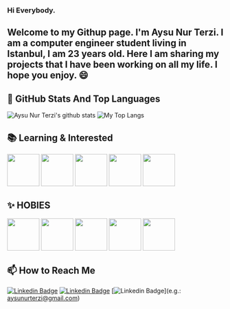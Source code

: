### Hi Everybody.
## Welcome to my Githup page. I'm Aysu Nur Terzi. I am a computer engineer student living in Istanbul, I am 23 years old. Here I am sharing my projects that I have been working on all my life. I hope you enjoy. 😄


## 📌 GitHub Stats And Top Languages

<p float="center">
  <img  src="https://github-readme-stats.vercel.app/api?username=aysunurterzi&show_icons=true&count_private=true&hide=contribs,issues" alt="Aysu Nur Terzi's github stats" />
  <img  src="https://github-readme-stats.vercel.app/api/top-langs/?username=aysunurterzi&layout=compact&hide=html,css" alt="My Top Langs" />
</p>

## 📚 Learning & Interested

<code><img height="75" src="https://www.flaticon.com/free-icon/java-script_1199124?term=computer+language&page=1&position=5&origin=search&related_id=1199124"></code>
<code><img height="75" src="https://www.flaticon.com/free-icon/css-3_5968242?term=css&page=1&position=3&origin=search&related_id=5968242"></code>
<code><img height="75" src="https://www.flaticon.com/free-icon/html-5_5968267?term=html&page=1&position=3&origin=search&related_id=5968267"></code>
<code><img height="75" src="https://www.flaticon.com/free-icon/c-sharp_6132221?term=c&page=1&position=2&origin=search&related_id=6132221"></code>
<code><img height="75" src="https://www.flaticon.com/free-icon/database_4248443?term=sql&page=1&position=5&origin=search&related_id=4248443"></code>


## ✨ HOBIES

<code><img height="75" src="https://www.flaticon.com/free-icon/artist_2972213?term=hobbies&page=1&position=17&origin=search&related_id=2972213"></code>
<code><img height="75" src="https://www.flaticon.com/free-icon/voleyball_4154149?term=voleyball&page=1&position=5&origin=search&related_id=4154149"></code>
<code><img height="75" src="https://www.flaticon.com/free-icon/camera_1042339?term=photography&page=1&position=9&origin=search&related_id=1042339"></code>
<code><img height="75" src="https://www.flaticon.com/free-icon/book_3145765?term=read%C4%B0ng&page=1&position=38&origin=search&related_id=3145765"></code>
<code><img height="75" src="https://www.flaticon.com/free-icon/computer_3067287?term=computer&related_id=3067287"></code>



## 📫 How to Reach Me


[![Linkedin Badge](https://img.shields.io/badge/aysunurterzi-follow%20on%20linkedin-blue?style=for-the-badge&logo=linkedin)](https://www.linkedin.com/in/aysu-nur-terzi-10a53123b/)
[![Linkedin Badge](https://img.shields.io/badge/aysunurterzi-follow%20on%20instagram-black?style=for-the-badge&logo=instagram)](https://www.instagram.com/aysunurterzi/)
[![Linkedin Badge](https://img.shields.io/badge/aysunurterzi@gmail.com-black?style=for-the-badge&logo=gmail)](e.g.: aysunurterzi@gmail.com)


 
